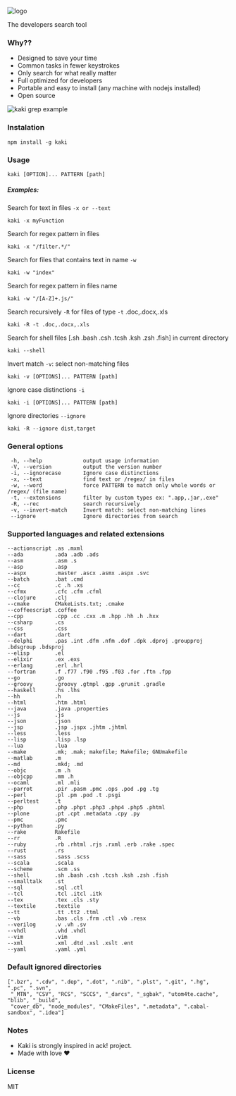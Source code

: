 ![logo](https://cloud.githubusercontent.com/assets/5730881/14907747/65247360-0da3-11e6-9353-a6f6e4659ff4.png)

The developers search tool

### Why??
- Designed to save your time
- Common tasks in fewer keystrokes
- Only search for what really matter
- Full optimized for developers
- Portable and easy to install (any machine with nodejs installed)
- Open source

![kaki grep example](https://cloud.githubusercontent.com/assets/5730881/15277889/0002cd24-1ae6-11e6-82bd-946fd8e22c94.png)

### Instalation
    npm install -g kaki

### Usage

    kaki [OPTION]... PATTERN [path]


##### Examples:

Search for text in files `-x or --text`

    kaki -x myFunction

Search for regex pattern in files

    kaki -x "/filter.*/"

Search for files that contains text in name `-w`

    kaki -w "index"

Search for regex pattern in files name

    kaki -w "/[A-Z]+.js/"

Search recursively `-R` for files of type `-t` .doc,.docx,.xls

    kaki -R -t .doc,.docx,.xls

Search for shell files [.sh .bash .csh .tcsh .ksh .zsh .fish] in current directory

    kaki --shell

Invert match `-v`: select non-matching files

    kaki -v [OPTIONS]... PATTERN [path]

Ignore case distinctions `-i`

    kaki -i [OPTIONS]... PATTERN [path]

Ignore directories `--ignore`

    kaki -R --ignore dist,target

### General options

     -h, --help             output usage information
     -V, --version          output the version number
     -i, --ignorecase       Ignore case distinctions
     -x, --text             find text or /regex/ in files
     -w, --word             force PATTERN to match only whole words or /regex/ (file name)
     -t, --extensions       filter by custom types ex: ".app,.jar,.exe"
     -R, --rec              search recursively
     -v, --invert-match     Invert match: select non-matching lines
     --ignore               Ignore directories from search

### Supported languages and related extensions

    --actionscript .as .mxml
    --ada          .ada .adb .ads
    --asm          .asm .s
    --asp          .asp
    --aspx         .master .ascx .asmx .aspx .svc
    --batch        .bat .cmd
    --cc           .c .h .xs
    --cfmx         .cfc .cfm .cfml
    --clojure      .clj
    --cmake        CMakeLists.txt; .cmake
    --coffeescript .coffee
    --cpp          .cpp .cc .cxx .m .hpp .hh .h .hxx
    --csharp       .cs
    --css          .css
    --dart         .dart
    --delphi       .pas .int .dfm .nfm .dof .dpk .dproj .groupproj .bdsgroup .bdsproj
    --elisp        .el
    --elixir       .ex .exs
    --erlang       .erl .hrl
    --fortran      .f .f77 .f90 .f95 .f03 .for .ftn .fpp
    --go           .go
    --groovy       .groovy .gtmpl .gpp .grunit .gradle
    --haskell      .hs .lhs
    --hh           .h
    --html         .htm .html
    --java         .java .properties
    --js           .js
    --json         .json
    --jsp          .jsp .jspx .jhtm .jhtml
    --less         .less
    --lisp         .lisp .lsp
    --lua          .lua
    --make         .mk; .mak; makefile; Makefile; GNUmakefile
    --matlab       .m
    --md           .mkd; .md
    --objc         .m .h
    --objcpp       .mm .h
    --ocaml        .ml .mli
    --parrot       .pir .pasm .pmc .ops .pod .pg .tg
    --perl         .pl .pm .pod .t .psgi
    --perltest     .t
    --php          .php .phpt .php3 .php4 .php5 .phtml
    --plone        .pt .cpt .metadata .cpy .py
    --pmc          .pmc
    --python       .py
    --rake         Rakefile
    --rr           .R
    --ruby         .rb .rhtml .rjs .rxml .erb .rake .spec
    --rust         .rs
    --sass         .sass .scss
    --scala        .scala
    --scheme       .scm .ss
    --shell        .sh .bash .csh .tcsh .ksh .zsh .fish
    --smalltalk    .st
    --sql          .sql .ctl
    --tcl          .tcl .itcl .itk
    --tex          .tex .cls .sty
    --textile      .textile
    --tt           .tt .tt2 .ttml
    --vb           .bas .cls .frm .ctl .vb .resx
    --verilog      .v .vh .sv
    --vhdl         .vhd .vhdl
    --vim          .vim
    --xml          .xml .dtd .xsl .xslt .ent
    --yaml         .yaml .yml

### Default ignored directories
    [".bzr", ".cdv", ".dep", ".dot", ".nib", ".plst", ".git", ".hg", ".pc", ".svn",
     "_MTN", "CSV", "RCS", "SCCS", "_darcs", "_sgbak", "utom4te.cache", "blib", "_build",
     "cover_db", "node_modules", "CMakeFiles", ".metadata", ".cabal-sandbox", ".idea"]

### Notes
- Kaki is strongly inspired in ack! project.
- Made with love :heart:


### License
MIT
